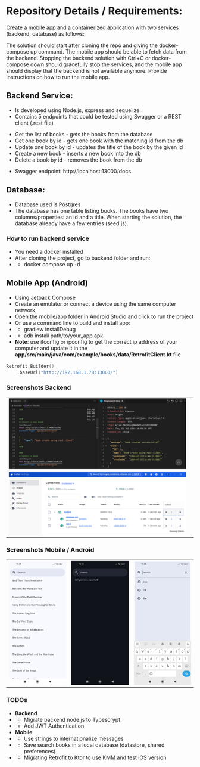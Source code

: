 # Repository Details / Requirements:

Create a mobile app and a containerized application with two services (backend, database) as follows:

The solution should start after cloning the repo and giving the docker-compose up command.
The mobile app should be able to fetch data from the backend.
Stopping the backend solution with Ctrl+C or docker-compose down should gracefully stop the services, and the mobile app should display that the backend is not available anymore.
Provide instructions on how to run the mobile app.


## Backend Service:
- Is developed using Node.js, express and sequelize.
- Contains 5 endpoints that could be tested using Swagger or a REST client (.rest file)
* Get the list of books - gets the books from the database
* Get one book by id - gets one book with the matching id from the db
* Update one book by id - updates the title of the book by the given id
* Create a new book - inserts a new book into the db
* Delete a book by id - removes the book from the db

- Swagger endpoint: http://localhost:13000/docs

## Database:
- Database used is Postgres
- The database has one table listing books. The books have two columns/properties: an id and a title. When starting the solution, the database already have a few entries (seed.js).

### How to run backend service
- You need a docker installed
- After cloning the project, go to backend folder and run:
- - docker compose up -d


## Mobile App (Android)
- Using Jetpack Compose
- Create an emulator or connect a device using the same computer network
- Open the mobile/app folder in Android Studio and click to run the project 
- Or use a command line to build and install app:
- - gradlew installDebug
- - adb install path/to/your_app.apk
- **Note**: use ifconfig or ipconfig to get the correct ip address of your computer and update it in the **app/src/main/java/com/example/books/data/RetrofitClient.kt** file

```kotlin
Retrofit.Builder()
    .baseUrl("http://192.168.1.78:13000/")
```

### Screenshots Backend
<table width="100%">
    <tr>
        <td width="50%"><img src="docs/rest-client.png"/></td>
        <td width="50%"><img src="docs/swagger.png"/></td>
    </tr>
    <tr>
        <td width="100%"><img src="docs/docker-desktop.png"/></td>
    </tr>
</table>

### Screenshots Mobile / Android
<table width="100%">
    <tr>
        <td width="33%"><img src="docs/android-app1.jpg"/></td>
        <td width="33%"><img src="docs/android-app2.jpg"/></td>
        <td width="33%"><img src="docs/android-app3.jpg"/></td>
    </tr>
</table>

### TODOs
- **Backend**
- - Migrate backend node.js to Typescrypt
- - Add JWT Authentication
- **Mobile**
- - Use strings to internationalize messages
- - Save search books in a local database (datastore, shared preferences)
- - Migrating Retrofit to Ktor to use KMM and test iOS version 

